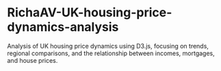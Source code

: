 # RichaAV-UK-housing-price-dynamics-analysis
Analysis of UK housing price dynamics using D3.js, focusing on trends, regional comparisons, and the relationship between incomes, mortgages, and house prices.
